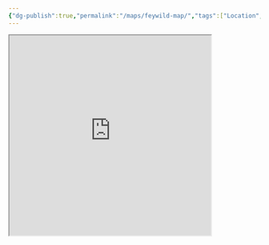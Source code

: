```yaml
---
{"dg-publish":true,"permalink":"/maps/feywild-map/","tags":["Location","map"]}
---
```



<iframe src="https://ruetooo.github.io/feywildMap.html" width=80% height="400"></iframe>